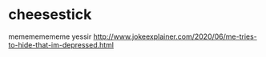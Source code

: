 # cheesestick
memememememe
yessir
http://www.jokeexplainer.com/2020/06/me-tries-to-hide-that-im-depressed.html
